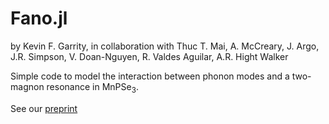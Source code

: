 # Fano.jl

by Kevin F. Garrity, in collaboration with Thuc T. Mai, A. McCreary, J. Argo, J.R. Simpson, V. Doan-Nguyen, R. Valdes Aguilar, A.R. Hight Walker

Simple code to model the interaction between phonon modes and a two-magnon resonance in MnPSe<sub>3</sub>.

See our [preprint](https://arxiv.org/abs/2011.12557)
